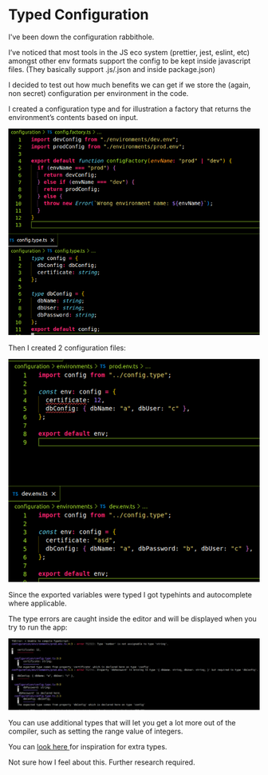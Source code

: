 # Typed Configuration

I've been down the configuration rabbithole.

I’ve noticed that most tools in the JS eco system (prettier, jest, eslint, etc) amongst other env formats support the config to be kept inside javascript files. (They basically support .js/.json and inside package.json)

I decided to test out how much benefits we can get if we store the (again, non secret) configuration per environment in the code.

I created a configuration type and for illustration a factory that returns the environment’s contents based on input.

![](../.gitbook/assets/image.png)

Then I created 2 configuration files:

![](<../.gitbook/assets/image (3).png>)

Since the exported variables were typed I got typehints and autocomplete where applicable.

The type errors are caught inside the editor and will be displayed when you try to run the app:

![](<../.gitbook/assets/image (4).png>)

You can use additional types that will let you get a lot more out of the compiler, such as setting the range value of integers.

You can [look here ](https://millsp.github.io/ts-toolbelt/)for inspiration for extra types.

Not sure how I feel about this. Further research required.
